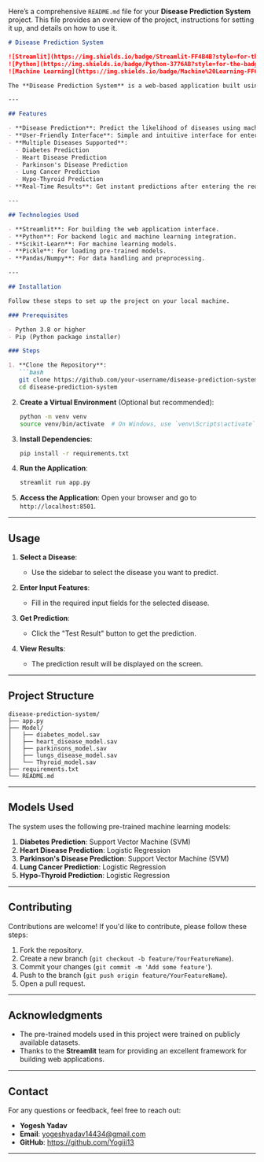 Here’s a comprehensive `README.md` file for your **Disease Prediction System** project. This file provides an overview of the project, instructions for setting it up, and details on how to use it.

```markdown
# Disease Prediction System

![Streamlit](https://img.shields.io/badge/Streamlit-FF4B4B?style=for-the-badge&logo=Streamlit&logoColor=white)
![Python](https://img.shields.io/badge/Python-3776AB?style=for-the-badge&logo=python&logoColor=white)
![Machine Learning](https://img.shields.io/badge/Machine%20Learning-FF6F00?style=for-the-badge&logo=scikit-learn&logoColor=white)

The **Disease Prediction System** is a web-based application built using **Streamlit** and **Python**. It allows users to predict the likelihood of various diseases based on input features. The system uses pre-trained machine learning models to provide predictions for diseases such as Diabetes, Heart Disease, Parkinson's Disease, Lung Cancer, and Hypo-Thyroid.

---

## Features

- **Disease Prediction**: Predict the likelihood of diseases using machine learning models.
- **User-Friendly Interface**: Simple and intuitive interface for entering input features.
- **Multiple Diseases Supported**:
  - Diabetes Prediction
  - Heart Disease Prediction
  - Parkinson's Disease Prediction
  - Lung Cancer Prediction
  - Hypo-Thyroid Prediction
- **Real-Time Results**: Get instant predictions after entering the required inputs.

---

## Technologies Used

- **Streamlit**: For building the web application interface.
- **Python**: For backend logic and machine learning integration.
- **Scikit-Learn**: For machine learning models.
- **Pickle**: For loading pre-trained models.
- **Pandas/Numpy**: For data handling and preprocessing.

---

## Installation

Follow these steps to set up the project on your local machine.

### Prerequisites

- Python 3.8 or higher
- Pip (Python package installer)

### Steps

1. **Clone the Repository**:
   ```bash
   git clone https://github.com/your-username/disease-prediction-system.git
   cd disease-prediction-system
   ```

2. **Create a Virtual Environment** (Optional but recommended):
   ```bash
   python -m venv venv
   source venv/bin/activate  # On Windows, use `venv\Scripts\activate`
   ```

3. **Install Dependencies**:
   ```bash
   pip install -r requirements.txt
   ```

4. **Run the Application**:
   ```bash
   streamlit run app.py
   ```

5. **Access the Application**:
   Open your browser and go to `http://localhost:8501`.

---

## Usage

1. **Select a Disease**:
   - Use the sidebar to select the disease you want to predict.

2. **Enter Input Features**:
   - Fill in the required input fields for the selected disease.

3. **Get Prediction**:
   - Click the "Test Result" button to get the prediction.

4. **View Results**:
   - The prediction result will be displayed on the screen.

---

## Project Structure

```
disease-prediction-system/
├── app.py                  
├── Model/                  
│   ├── diabetes_model.sav
│   ├── heart_disease_model.sav
│   ├── parkinsons_model.sav
│   ├── lungs_disease_model.sav
│   └── Thyroid_model.sav
├── requirements.txt        
└── README.md               
```

---

## Models Used

The system uses the following pre-trained machine learning models:

1. **Diabetes Prediction**: Support Vector Machine (SVM)
2. **Heart Disease Prediction**: Logistic Regression
3. **Parkinson's Disease Prediction**: Support Vector Machine (SVM)
4. **Lung Cancer Prediction**: Logistic Regression
5. **Hypo-Thyroid Prediction**: Logistic Regression

---

## Contributing

Contributions are welcome! If you'd like to contribute, please follow these steps:

1. Fork the repository.
2. Create a new branch (`git checkout -b feature/YourFeatureName`).
3. Commit your changes (`git commit -m 'Add some feature'`).
4. Push to the branch (`git push origin feature/YourFeatureName`).
5. Open a pull request.

---

## Acknowledgments

- The pre-trained models used in this project were trained on publicly available datasets.
- Thanks to the **Streamlit** team for providing an excellent framework for building web applications.

---

## Contact

For any questions or feedback, feel free to reach out:

- **Yogesh Yadav**
- **Email**: yogeshyadav14434@gmail.com
- **GitHub**: https://github.com/Yogiii13

---

```
